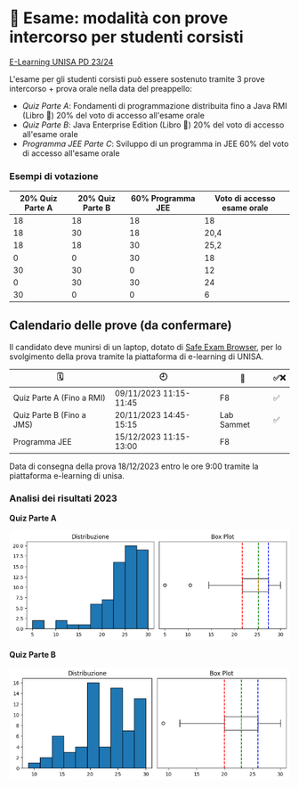 # 📝 Esame: modalità con prove intercorso per studenti corsisti

[E-Learning UNISA PD 23/24](https://elearning.unisa.it/course/view.php?id=7552)

L'esame per gli studenti corsisti può essere sostenuto tramite 3 prove intercorso + prova orale nella data del preappello:

- _Quiz Parte A_: Fondamenti di programmazione distribuita fino a Java RMI (Libro 📕) 20% del voto di accesso all'esame orale
- _Quiz Parte B_: Java Enterprise Edition (Libro 📗) 20% del voto di accesso all'esame orale
- _Programma JEE Parte C_: Sviluppo di un programma in JEE 60% del voto di accesso all'esame orale

### Esempi di votazione

|20% Quiz Parte A | 20% Quiz Parte B | 60% Programma JEE |Voto di accesso esame orale|
|-------|--------|--------|---------|
|18	|18	|18	|18|
|18	|30	|18	|20,4|
|18	|18	|30	|25,2|
|0	|0	|30	|18|
|30	|30	|0	|12|
|0	|30	|30	|24|
|30	|0	|0	|6|

## Calendario delle prove (da confermare)

Il candidato deve munirsi di un laptop, dotato di [Safe Exam Browser](https://safeexambrowser.org/), per lo svolgimento della prova tramite la piattaforma di e-learning di UNISA.

|🗓️ | 🕘 | 📍| ✅❌ |
---------|----------|--------|-------|
Quiz Parte A (Fino a RMI)| 09/11/2023 11:15-11:45 | F8 | ✅|
Quiz Parte B (Fino a JMS)| 20/11/2023 14:45-15:15 | Lab Sammet | ✅ |
Programma JEE | 15/12/2023 11:15-13:00 | F8  |  |

Data di consegna della prova 18/12/2023 entro le ore 9:00 tramite la piattaforma e-learning di unisa.

### Analisi dei risultati 2023

**Quiz Parte A**

![quiz-a-2023](https://github.com/spagnuolocarmine/programmazione-distribuita/raw/main/data/scores/quiz-a_09_11_2023.png)

**Quiz Parte B**

![quiz-b-2023](https://github.com/spagnuolocarmine/programmazione-distribuita/raw/main/data/scores/quiz-b_20_11_2023.png)